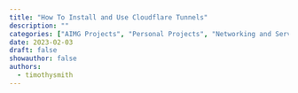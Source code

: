 ```yaml
---
title: "How To Install and Use Cloudflare Tunnels"
description: ""
categories: ["AIMG Projects", "Personal Projects", "Networking and Servers", "Software and Tools", "Tutorials and Guides", "Virtualization", "Web Development"]
date: 2023-02-03
draft: false
showauthor: false
authors:
  - timothysmith
---
```


